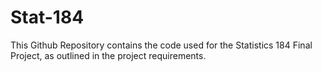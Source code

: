 # Stat-184

This Github Repository contains the code used for the Statistics 184 Final Project, as outlined in the project requirements.

